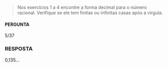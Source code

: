 > Nos exercícios 1 a 4 encontre a forma decimal para o número racional. Verifique se ele tem finitas ou infinitas casas após a virgula.

#### PERGUNTA
5/37

### RESPOSTA
0,135...
